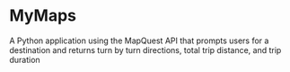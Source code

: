 # MyMaps
A Python application using the MapQuest API that prompts users for a destination and returns turn by turn directions, total trip distance, and trip duration
